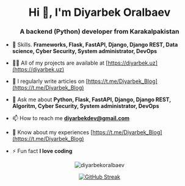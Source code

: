 <h1 align="center">Hi 👋, I'm Diyarbek Oralbaev</h1>
<h3 align="center">A backend (Python) developer from Karakalpakistan</h3>

- 🌱 Skills. **Frameworks, Flask, FastAPI, Django, Django REST, Data science, Cyber Security, System administrator, DevOps**

- 👨‍💻 All of my projects are available at [https://diyarbek.uz](https://diyarbek.uz)

- 📝 I regularly write articles on [https://t.me/Diyarbek_Blog](https://t.me/Diyarbek_Blog)

- 💬 Ask me about **Python, Flask, FastAPI, Django, Django REST, Algoritm, Cyber Security, System administrator, DevOps**

- 📫 How to reach me **diyarbekdev@gmail.com**

- 📄 Know about my experiences [https://t.me/Diyarbek_Blog](https://t.me/Diyarbek_Blog)

- ⚡ Fun fact **I love coding**

<div style="text-align: center;">
  <p><img align="center" src="https://github-readme-stats.vercel.app/api/top-langs?username=diyarbekoralbaev&show_icons=true&locale=en&layout=compact" alt="diyarbekoralbaev" /></p>
  <a href="https://git.io/streak-stats">
    <img src="https://streak-stats.demolab.com?user=Diyarbekoralbaev&theme=transparent" alt="GitHub Streak">
  </a>
</div>
